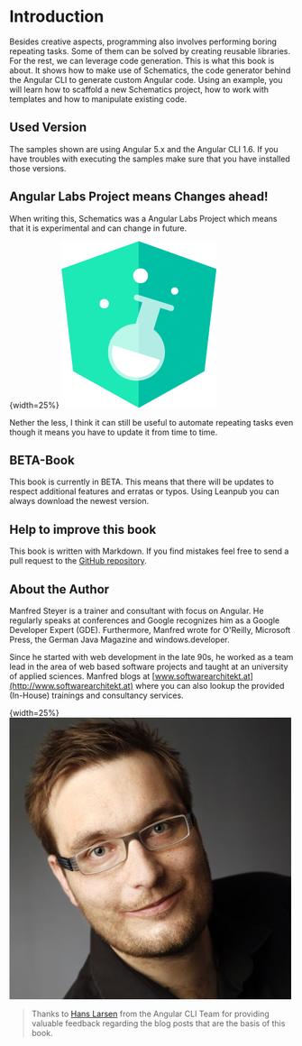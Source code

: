 # Introduction

Besides creative aspects, programming also involves performing boring repeating tasks. Some of them can be solved by creating reusable libraries. For the rest, we can leverage code generation. This is what this book is about. It shows how to make use of Schematics, the code generator behind the Angular CLI to generate custom Angular code. Using an example, you will learn how to scaffold a new Schematics project, how to work with templates and how to manipulate existing code.

## Used Version 

The samples shown are using Angular 5.x and the Angular CLI 1.6. If you have troubles with executing the samples make sure that you have installed those versions.

## Angular Labs Project means Changes ahead!

When writing this, Schematics was a Angular Labs Project which means that it is experimental and can change in future. 

{width=25%}
![Angular Labs](images/angular-labs.png)

Nether the less, I think it can still be useful to automate repeating tasks even though it means you have to update it from time to time.

## BETA-Book

This book is currently in BETA. This means that there will be updates to respect additional features and erratas or typos. Using Leanpub you can always download the newest version.

## Help to improve this book

This book is written with Markdown. If you find mistakes feel free to send a pull request to the [GitHub repository](https://github.com/manfredsteyer/schematics-book).

## About the Author

Manfred Steyer is a trainer and consultant with focus on Angular. He regularly speaks at conferences and Google recognizes him as a Google Developer Expert (GDE). Furthermore, Manfred wrote for O'Reilly, Microsoft Press, the German Java Magazine and windows.developer.

Since he started with web development in the late 90s, he worked as a team lead in the area of web based software projects and taught at an university of applied sciences. Manfred blogs at [www.softwarearchitekt.at](http://www.softwarearchitekt.at) where you can also lookup the provided (In-House) trainings and consultancy services.

{width=25%}
![Manfred Steyer](images/steyer.jpg)

> Thanks to [Hans Larsen](https://twitter.com/hanslatwork) from the Angular CLI Team for providing valuable feedback regarding the blog posts that are the basis of this book.

